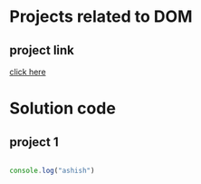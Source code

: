 # Projects related to DOM

## project link
[click here](https://stackblitz.com/edit/stackblitz-starters-be9tyf?file=index.html)

# Solution code

## project 1

``` javascript

console.log("ashish")
```